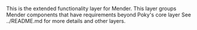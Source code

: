 This is the extended functionality layer for Mender.
This layer groups Mender components that have requirements beyond Poky's core layer
See ../README.md for more details and other layers.
